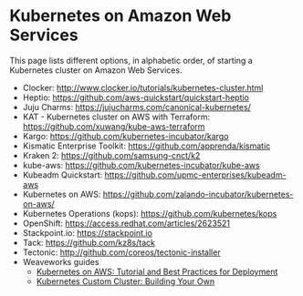Kubernetes on Amazon Web Services
====

This page lists different options, in alphabetic order, of starting a Kubernetes cluster on Amazon Web Services.

* Clocker: http://www.clocker.io/tutorials/kubernetes-cluster.html
* Heptio: https://github.com/aws-quickstart/quickstart-heptio 
* Juju Charms: https://jujucharms.com/canonical-kubernetes/
* KAT - Kubernetes cluster on AWS with Terraform: https://github.com/xuwang/kube-aws-terraform
* Kargo: https://github.com/kubernetes-incubator/kargo
* Kismatic Enterprise Toolkit: https://github.com/apprenda/kismatic
* Kraken 2: https://github.com/samsung-cnct/k2
* kube-aws: https://github.com/kubernetes-incubator/kube-aws
* Kubeadm Quickstart: https://github.com/upmc-enterprises/kubeadm-aws
* Kubernetes on AWS: https://github.com/zalando-incubator/kubernetes-on-aws/
* Kubernetes Operations (kops): https://github.com/kubernetes/kops
* OpenShift: https://access.redhat.com/articles/2623521
* Stackpoint.io: https://stackpoint.io
* Tack: https://github.com/kz8s/tack
* Tectonic: http://github.com/coreos/tectonic-installer
* Weaveworks guides
  - [Kubernetes on AWS: Tutorial and Best Practices for Deployment](https://www.weave.works/technologies/kubernetes-on-aws/)
  - [Kubernetes Custom Cluster: Building Your Own](https://www.weave.works/technologies/kubernetes-installation-options/)
